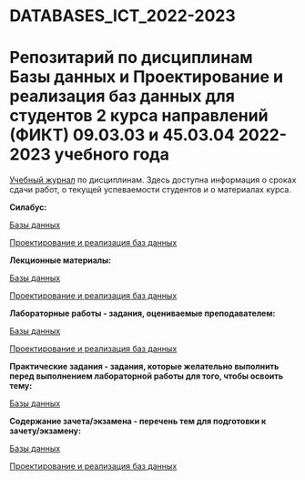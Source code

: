# DATABASES_ICT_2022-2023
Репозитарий по дисциплинам Базы данных и Проектирование и реализация баз данных для студентов 2 курса направлений (ФИКТ)  09.03.03 и 45.03.04 2022-2023 учебного года
========================
[Учебный журнал](https://docs.google.com/spreadsheets/d/1flV-B4vq7GDoV6-CqSCId1_E3VkPkFLsBRpSBnUY3S4/edit?usp=sharing) по дисциплинам. Здесь доступна информация о сроках сдачи работ, о текущей успеваемости студентов и о материалах курса.

**Силабус:**

[Базы данных](https://docs.google.com/document/d/1uS6_GqKyi8wXCCQ6GqrCqyJvXeraYWKP/edit?usp=sharing&ouid=112553411084970929730&rtpof=true&sd=true)

[Проектирование и реализация баз данных](https://docs.google.com/document/d/1oHGRWriymb8vxryhFQMe9FVp9BgEfqLl/edit?usp=sharing&ouid=112553411084970929730&rtpof=true&sd=true)

**Лекционные материалы:**

[Базы данных](https://drive.google.com/drive/folders/13iJoztFFU-T4NmuC3uhVMVS8DqjX-I0g?usp=sharing)

[Проектирование и реализация баз данных](https://drive.google.com/drive/folders/1a0qeFI7lOEcyI3hEbDGMF6ENQzf4vBNF?usp=sharing)

**Лабораторные работы - задания, оцениваемые преподавателем:**

[Базы данных](https://drive.google.com/drive/folders/1YUKPtuNZfuAy-hrTDwW1KxwRat2mlrR-?usp=sharing) 

[Проектирование и реализация баз данных](https://drive.google.com/drive/folders/14_lMM2Ezb6rO3h1vd7uwtuXbmI_7rLTC?usp=sharing)

**Практические задания - задания, которые желательно выполнить перед выполнением лабораторной работы для того, чтобы освоить тему:**

[Базы данных](https://drive.google.com/drive/folders/19ZX3nv0rH6OF5KtFrtmAySoByQFNb8ZO?usp=sharing)

**Содержание зачета/экзамена - перечень тем для подготовки к зачету/экзамену:**

[Базы данных]() 

[Проектирование и реализация баз данных](https://docs.google.com/document/d/1IOr13c3sHsrHJUhp70Hs3TAOGFXXG2RB/edit?usp=sharing&ouid=112553411084970929730&rtpof=true&sd=true)
